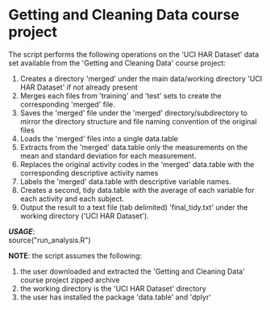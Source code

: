 #  Getting and Cleaning Data course project

The script performs the following operations on the 'UCI HAR Dataset' data set available from the 'Getting and Cleaning Data' course project:  
1. Creates a directory 'merged' under the main data/working directory 'UCI HAR Dataset' if not already present  
2. Merges each files from 'training' and 'test' sets to create the corresponding 'merged' file.  
3. Saves the 'merged' file under the 'merged' directory/subdirectory to mirror the directory structure and file naming convention of the original files  
4. Loads the 'merged' files into a single data.table  
5. Extracts from the 'merged' data.table only the measurements on the mean and standard deviation for each measurement.  
6. Replaces the original activity codes in the 'merged' data.table with the corresponding descriptive activity names  
7. Labels the 'merged' data.table with descriptive variable names.   
8. Creates a second, tidy data.table with the average of each variable for each activity and each subject.  
9. Output the result to a text file (tab delimited) 'final_tidy.txt' under the working directory ('UCI HAR Dataset').  

**_USAGE_**:  
source("run_analysis.R")  

**NOTE**: the script assumes the following:  
1. the user downloaded and extracted the 'Getting and Cleaning Data' course project zipped archive  
2. the working directory is the 'UCI HAR Dataset' directory  
3. the user has installed the package 'data.table' and 'dplyr'  

